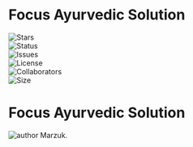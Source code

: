 # Focus Ayurvedic Solution


 
![Stars](https://img.shields.io/github/stars/yazidmarzuk/portfolio_2.0)<br>
![Status](https://img.shields.io/badge/status-completed-red)<br>
![Issues](https://img.shields.io/github/issues/yazidmarzuk/portfolio_2.0)<br>
![License](https://img.shields.io/github/license/yazidmarzuk/portfolio_2.0)<br>
![Collaborators](https://img.shields.io/badge/collaborators-2-red)<br>
![Size](https://img.shields.io/github/repo-size/bgrgv/toruDoc)<br>


<h1 align="">
Focus Ayurvedic Solution
</h1>
<p align="">
</p>
<p align="">
    <img src="https://img.shields.io/badge/author-Marzuk-orange" alt="author Marzuk."/>
</p>
<!-- 
## 🚨 Forking this repo
Many people have contacted me asking if they can use this code for their own websites. The answer to that question is usually "yes", with attribution. There are some cases, such as using this code for a business or something that is greater than a personal project, that we may be less comfortable saying yes to. If in doubt, please don't hesitate to ask us.

We value keeping this site open source, but as you all know, _**plagiarism is bad**_. We spent a non-negligible amount of effort developing, designing, and trying to perfect this iteration of our website, and we are proud of it! All we ask is to not claim this effort as your own. --> 
